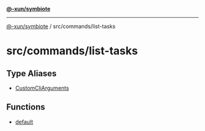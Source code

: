[**@-xun/symbiote**](../../../README.md)

***

[@-xun/symbiote](../../../README.md) / src/commands/list-tasks

# src/commands/list-tasks

## Type Aliases

- [CustomCliArguments](type-aliases/CustomCliArguments.md)

## Functions

- [default](functions/default.md)
